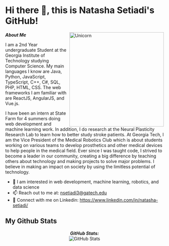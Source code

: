 # Hi there 👋, this is Natasha Setiadi's GitHub!

<img align="right" width=300px alt="Unicorn" src="https://media.tenor.com/PP9v7VIs6R4AAAAd/scaler-create-impact.gif" />

***About Me***

I am a 2nd Year undergraduate Student at the Georgia Institute of Technology studying Computer Science. My main languages I know are Java, Python, JavaScript, TypeScript, C++, C#, SQL, PHP, HTML, CSS. The web frameworks I am familiar with are ReactJS, AngularJS, and Vue.js. 

I have been an intern at State Farm for 4 summers doing web development and machine learning work. In addition, I do research at the Neural Plasticity Research Lab to learn how to better study stroke patients. At Georgia Tech, I am the Vice President of the Medical Robotics Club which is about students working on various teams to develop prosthetics and other medical devices to help people in the medical field. Ever since I was taught code, I strived to become a leader in our community, creating a big difference by teaching others about technology and making projects to solve major problems. I believe in making an impact on society by using the limitless potential of technology.
- 🤖 I am interested in web development, machine learning, robotics, and data science
- 📫 Reach out to me at: <a href="nsetiadi3@gatech.edu">nsetiadi3@gatech.edu</a>
- 🙌 Connect with me on Linkedin: https://www.linkedin.com/in/natasha-setiadi/

<h2>My Github Stats</h2>

<div>


  <p align="center">
  <b><em>GitHub Stats:</em></b> <br/>
    <img src="https://github-readme-stats.vercel.app/api?username=NatashaSetiadi" alt="GitHub Stats" /> <br/><br/>

</div>

